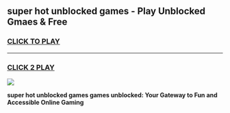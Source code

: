 
## super hot unblocked games - Play Unblocked Gmaes & Free
<h3>
<a href="https://premium.freeplayer.one?title=super_hot_unblocked_games&ref=20F">CLICK TO PLAY</a></h3>
<hr>

<h3>
<a href="https://premium.freeplayer.one?title=super_hot_unblocked_games&ref=20F">CLICK 2 PLAY</a>
  
</h3>

<a href="https://premium.freeplayer.one?title=super_hot_unblocked_games&ref=20F/"><img src="https://clearcache.store/games.png"></a>


**super hot unblocked games games unblocked: Your Gateway to Fun and Accessible Online Gaming**
